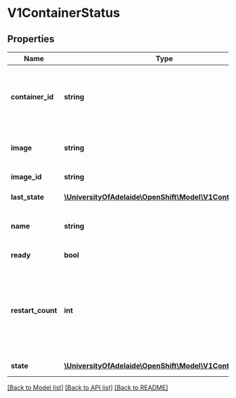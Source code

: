 # V1ContainerStatus

## Properties
Name | Type | Description | Notes
------------ | ------------- | ------------- | -------------
**container_id** | **string** | Container&#39;s ID in the format &#39;docker://&lt;container_id&gt;&#39;. More info: http://kubernetes.io/docs/user-guide/container-environment#container-information | [optional] 
**image** | **string** | The image the container is running. More info: http://kubernetes.io/docs/user-guide/images | 
**image_id** | **string** | ImageID of the container&#39;s image. | 
**last_state** | [**\UniversityOfAdelaide\OpenShift\Model\V1ContainerState**](V1ContainerState.md) | Details about the container&#39;s last termination condition. | [optional] 
**name** | **string** | This must be a DNS_LABEL. Each container in a pod must have a unique name. Cannot be updated. | 
**ready** | **bool** | Specifies whether the container has passed its readiness probe. | 
**restart_count** | **int** | The number of times the container has been restarted, currently based on the number of dead containers that have not yet been removed. Note that this is calculated from dead containers. But those containers are subject to garbage collection. This value will get capped at 5 by GC. | 
**state** | [**\UniversityOfAdelaide\OpenShift\Model\V1ContainerState**](V1ContainerState.md) | Details about the container&#39;s current condition. | [optional] 

[[Back to Model list]](../README.md#documentation-for-models) [[Back to API list]](../README.md#documentation-for-api-endpoints) [[Back to README]](../README.md)


